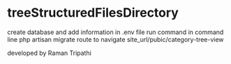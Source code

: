# treeStructuredFilesDirectory
create database and add information in .env file
run command in command line php artisan migrate
route to navigate 
site_url/pubic/category-tree-view

developed by
Raman Tripathi


